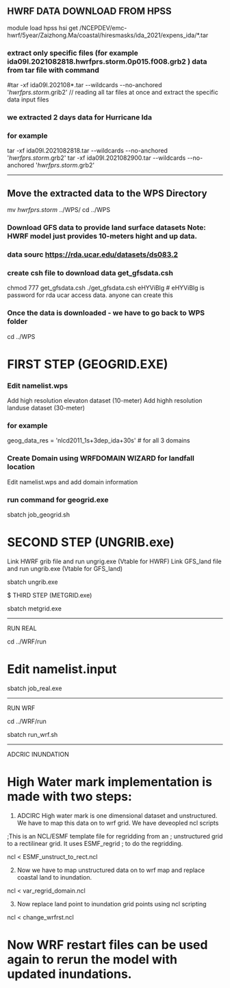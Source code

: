 



## HWRF DATA DOWNLOAD FROM HPSS
module load hpss
hsi get /NCEPDEV/emc-hwrf/5year/Zaizhong.Ma/coastal/hiresmasks/ida_2021/expens_ida/*.tar

### extract only specific files (for example ida09l.2021082818.hwrfprs.storm.0p015.f008.grb2 ) data from tar file with command

#tar -xf ida09l.202108*.tar --wildcards --no-anchored '*hwrfprs.storm*.grib2' // reading all tar files at once and extract the specific data input files

### we extracted 2 days data for Hurricane Ida
### for example 
 tar -xf ida09l.2021082818.tar --wildcards --no-anchored '*hwrfprs.storm*.grb2'
 tar -xf ida09l.2021082900.tar --wildcards --no-anchored '*hwrfprs.storm*.grb2'

***************************************************

## Move the extracted data to the WPS Directory

  mv *hwrfprs.storm* ../WPS/
  cd ../WPS
  
### Download GFS data to provide land surface  datasets Note: HWRF model just provides 10-meters  hight and up data. 
### data sourc https://rda.ucar.edu/datasets/ds083.2
### create csh file to download data  get_gfsdata.csh
  chmod 777 get_gfsdata.csh 
  ./get_gfsdata.csh eHYViBlg   # eHYViBlg is password for rda ucar access data. anyone can create this

### Once the data is downloaded - we have to go back to WPS folder
 cd ../WPS
 
# FIRST STEP (GEOGRID.EXE)
 
### Edit namelist.wps 
  Add high resolution elevaton dataset (10-meter)
  Add highh resolution landuse dataset (30-meter)
### for example 
  geog_data_res = 'nlcd2011_1s+3dep_ida+30s' # for all 3 domains
  
###  Create Domain using WRFDOMAIN WIZARD for landfall location
  Edit namelist.wps and add domain information  
### run command for geogrid.exe 
  sbatch job_geogrid.sh

# SECOND STEP (UNGRIB.exe)

 Link HWRF grib file and run ungrig.exe  (Vtable for HWRF)
 Link GFS_land file and run ungrib.exe (Vtable for GFS_land)

 sbatch ungrib.exe


$ THIRD STEP (METGRID.exe)
 
 sbatch metgrid.exe


**************************************************************

RUN REAL 

cd ../WRF/run

# Edit namelist.input 

sbatch job_real.exe


*************************************************************

RUN WRF

cd ../WRF/run

sbatch run_wrf.sh


*************************************************************

ADCRIC INUNDATION 

# High Water mark implementation is made with two steps:

1. ADCIRC High water mark is one dimensional dataset and unstructured. We have to map this data on to wrf grid. 
 We have deveopled ncl scripts

;This is an NCL/ESMF template file for regridding from an 
; unstructured grid to a rectilinear grid. It uses ESMF_regrid
; to do the regridding.

  ncl < ESMF_unstruct_to_rect.ncl
 

2. Now we have to map unstructured data on to wrf map and replace coastal land to  inundation. 

 ncl <  var_regrid_domain.ncl

3. Now replace land point to inundation grid points using ncl scripting

 ncl < change_wrfrst.ncl 

# Now WRF restart files can be used again to rerun the model with updated inundations. 
 

 



